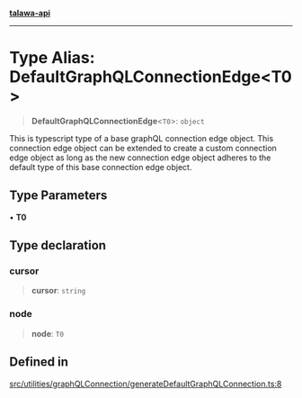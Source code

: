 [**talawa-api**](../../../../README.md)

***

# Type Alias: DefaultGraphQLConnectionEdge\<T0\>

> **DefaultGraphQLConnectionEdge**\<`T0`\>: `object`

This is typescript type of a base graphQL connection edge object. This connection edge object
can be extended to create a custom connection edge object as long as the new connection edge
object adheres to the default type of this base connection edge object.

## Type Parameters

• **T0**

## Type declaration

### cursor

> **cursor**: `string`

### node

> **node**: `T0`

## Defined in

[src/utilities/graphQLConnection/generateDefaultGraphQLConnection.ts:8](https://github.com/Suyash878/talawa-api/blob/e4413cec641a837926071678fed3c7f67234e31e/src/utilities/graphQLConnection/generateDefaultGraphQLConnection.ts#L8)
